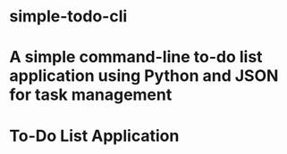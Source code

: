 # simple-todo-cli
# A simple command-line to-do list application using Python and JSON for task management
# To-Do List Application
